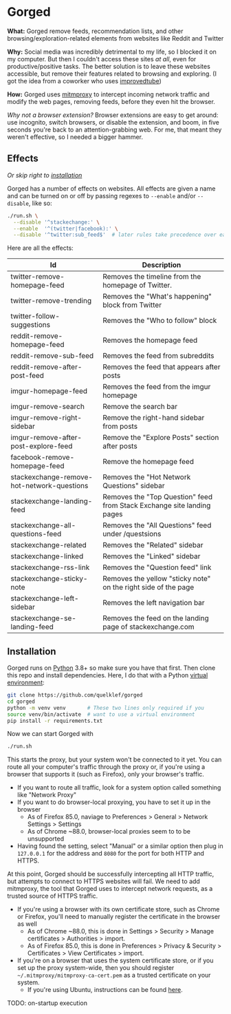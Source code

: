 # Gorged

**What:** Gorged remove feeds, recommendation lists, and other browsing/exploration-related elements from websites like Reddit and Twitter

**Why:** Social media was incredibly detrimental to my life, so I blocked it on my computer. But then I couldn't access these sites *at all*, even for productive/positive tasks. The better solution is to leave these websites accessible, but remove their features related to browsing and exploring. (I got the idea from a coworker who uses [improvedtube](https://chrome.google.com/webstore/detail/improve-youtube-open-sour/bnomihfieiccainjcjblhegjgglakjdd?hl=en))

**How:** Gorged uses [mitmproxy](https://mitmproxy.org/) to intercept incoming network traffic and modify the web pages, removing feeds, before they even hit the browser.

_Why not a browser extension?_ Browser extensions are easy to get around: use incognito, switch browsers, or disable the extension, and boom, in five seconds you're back to an attention-grabbing web. For me, that meant they weren't effective, so I needed a bigger hammer.

## Effects

_Or skip right to [installation](#installation)_

Gorged has a number of effects on websites. All effects are given a name and can be turned on or off by passing regexes to `--enable` and/or `--disable`, like so:

```bash
./run.sh \
  --disable '^stackechange:' \
  --enable  '^(twitter|facebook):' \
  --disable '^twitter:sub_feed$'  # later rules take precedence over earlier rules
```

Here are all the effects:

[comment]: # (BEGIN FLAG DOCS)

|Id|Description|
|-|-|
|twitter-remove-homepage-feed|Removes the timeline from the homepage of Twitter.|
|twitter-remove-trending|Removes the "What's happening" block from Twitter|
|twitter-follow-suggestions|Removes the "Who to follow" block|
|reddit-remove-homepage-feed|Removes the homepage feed|
|reddit-remove-sub-feed|Removes the feed from subreddits|
|reddit-remove-after-post-feed|Removes the feed that appears after posts|
|imgur-homepage-feed|Removes the feed from the imgur homepage|
|imgur-remove-search|Remove the search bar|
|imgur-remove-right-sidebar|Remove the right-hand sidebar from posts|
|imgur-remove-after-post-explore-feed|Remove the "Explore Posts" section after posts|
|facebook-remove-homepage-feed|Remove the homepage feed|
|stackexchange-remove-hot-network-questions|Removes the "Hot Network Questions" sidebar|
|stackexchange-landing-feed|Removes the "Top Question" feed from Stack Exchange site landing pages|
|stackexchange-all-questions-feed|Removes the "All Questions" feed under /questsions|
|stackexchange-related|Removes the "Related" sidebar|
|stackexchange-linked|Removes the "Linked" sidebar|
|stackexchange-rss-link|Removes the "Question feed" link|
|stackexchange-sticky-note|Removes the yellow "sticky note" on the right side of the page|
|stackexchange-left-sidebar|Removes the left navigation bar|
|stackexchange-se-landing-feed|Removes the feed on the landing page of stackexchange.com|

[comment]: # (END FLAG DOCS)

## Installation

Gorged runs on [Python](https://www.python.org/) 3.8+ so make sure you have that first. Then clone this repo and install dependencies. Here, I do that with a Python [virtual environment](https://docs.python.org/3/library/venv.html):

```bash
git clone https://github.com/quelklef/gorged
cd gorged
python -m venv venv       # These two lines only required if you
source venv/bin/activate  # want to use a virtual environment
pip install -r requirements.txt
```

Now we can start Gorged with

```bash
./run.sh
```

This starts the proxy, but your system won't be connected to it yet. You can route all your computer's traffic through the proxy or, if you're using a browser that supports it (such as Firefox), only your browser's traffic.
  - If you want to route all traffic, look for a system option called something like "Network Proxy"
  - If you want to do browser-local proxying, you have to set it up in the browser
    - As of Firefox 85.0, naviage to Preferences > General > Network Settings > Settings
    - As of Chrome ~88.0, browser-local proxies seem to to be unsupported
  - Having found the setting, select "Manual" or a similar option then plug in `127.0.0.1` for the address and `8080` for the port for both HTTP and HTTPS.

At this point, Gorged should be successfully intercepting all HTTP traffic, but attempts to connect to HTTPS websites will fail. We need to add mitmproxy, the tool that Gorged uses to intercept network requests, as a trusted source of HTTPS traffic.

- If you're using a browser with its own certificate store, such as Chrome or Firefox, you'll need to manually register the certificate in the browser as well
  - As of Chrome ~88.0, this is done in Settings > Security > Manage certificates > Authorities > import.
  - As of Firefox 85.0, this is done in Preferences > Privacy & Security > Certificates > View Certificates > import.
- If you're on a browser that uses the system certificate store, or if you set up the proxy system-wide, then you should register `~/.mitmproxy/mitmproxy-ca-cert.pem` as a trusted certificate on your system.
  - If you're using Ubuntu, instructions can be found  [here](https://askubuntu.com/a/377570/437551).

TODO: on-startup execution
